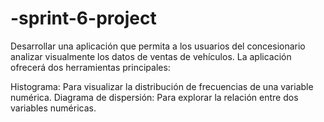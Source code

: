 # -sprint-6-project
Desarrollar una aplicación que permita a los usuarios del concesionario analizar visualmente los datos de ventas de vehículos. La aplicación ofrecerá dos herramientas principales:

Histograma: Para visualizar la distribución de frecuencias de una variable numérica.
Diagrama de dispersión: Para explorar la relación entre dos variables numéricas.